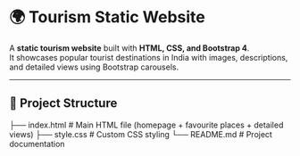 
# 🌍 Tourism Static Website

A **static tourism website** built with **HTML, CSS, and Bootstrap 4**.  
It showcases popular tourist destinations in India with images, descriptions, and detailed views using Bootstrap carousels.  

---

## 📂 Project Structure
├── index.html # Main HTML file (homepage + favourite places + detailed views)
├── style.css # Custom CSS styling
└── README.md # Project documentation
